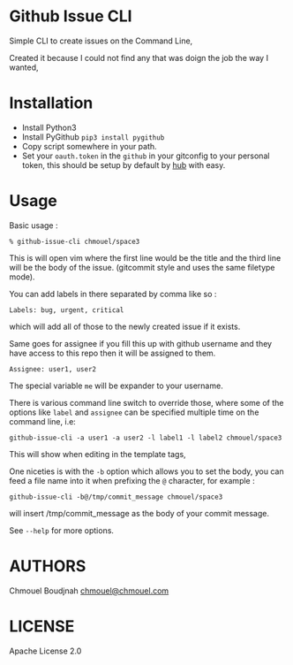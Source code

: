 Github Issue CLI
================

Simple CLI to create issues on the Command Line,

Created it because I could not find any that was doign the job the way I wanted,

Installation
============

* Install Python3
* Install PyGithub
  `pip3 install pygithub`
* Copy script somewhere in your path.
* Set your `oauth.token` in the `github` in your gitconfig to your personal token, this should be
  setup by default by [hub](https://github.com/defunkt/hub) with easy.

Usage
=====

Basic usage :
```
% github-issue-cli chmouel/space3
```

This is will open vim where the first line would be the title and the third line
will be the body of the issue. (gitcommit style and uses the same filetype mode).

You can add labels in there separated by comma like so :

```
Labels: bug, urgent, critical
```

which will add all of those to the newly created issue if it exists.

Same goes for assignee if you fill this up with github username and they have
access to this repo then it will be assigned to them.

```
Assignee: user1, user2
```

The special variable `me` will be expander to your username.

There is various command line switch to override those, where some of the
options like `label` and `assignee` can be specified multiple time on the
command line, i.e:

```
github-issue-cli -a user1 -a user2 -l label1 -l label2 chmouel/space3
```

This will show when editing in the template tags,

One niceties is with the `-b` option which allows you to set the body, you can
feed a file name into it when prefixing the `@` character, for example :

```
github-issue-cli -b@/tmp/commit_message chmouel/space3
```

will insert /tmp/commit_message as the body of your commit message.

See `--help` for more options.

AUTHORS
=======
Chmouel Boudjnah <chmouel@chmouel.com>

LICENSE
=======
Apache License 2.0
